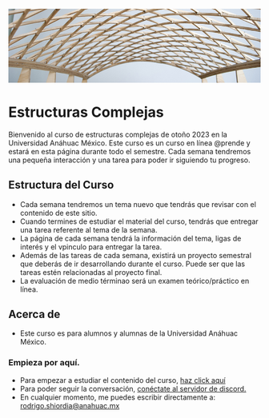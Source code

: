 ![portada](./img/portada.jpg)
# Estructuras Complejas

Bienvenido al curso de estructuras complejas de otoño 2023 en la Universidad Anáhuac México.
Este curso es un curso en línea @prende y estará en esta página durante todo el semestre. Cada semana tendremos una pequeña interacción y una tarea para poder ir siguiendo tu progreso.

## Estructura del Curso

* Cada semana tendremos un tema nuevo que tendrás que revisar con el contenido de este sitio.
* Cuando termines de estudiar el material del curso, tendrás que entregar una tarea referente al tema de la semana.
* La página de cada semana tendrá la información del tema, ligas de interés y el vpinculo para entregar la tarea.
* Además de las tareas de cada semana, existirá un proyecto semestral que deberás de ir desarrollando durante el curso. Puede ser que las tareas estén relacionadas al proyecto final.
* La evaluación de medio términao será un examen teórico/práctico en línea.

## Acerca de

- Este curso es para alumnos y alumnas de la Universidad Anáhuac México.

### Empieza por aquí.

- Para empezar a estudiar el contenido del curso, [haz click aquí](./Contenido%20Semanal/s1.md)
- Para poder seguir la conversación, [conéctate al servidor de discord.](https://discord.gg/uzQ73Jm9)
- En cualquier momento, me puedes escribir directamente a: rodrigo.shiordia@anahuac.mx
